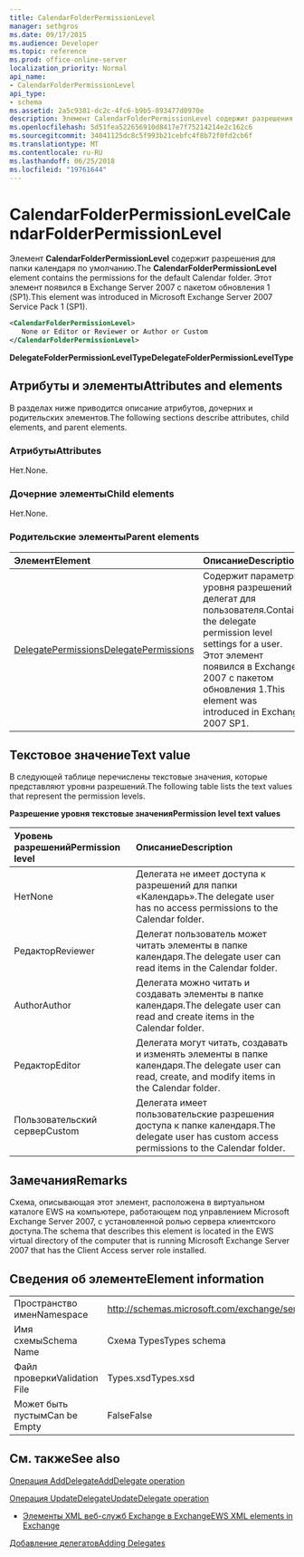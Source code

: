```yaml
---
title: CalendarFolderPermissionLevel
manager: sethgros
ms.date: 09/17/2015
ms.audience: Developer
ms.topic: reference
ms.prod: office-online-server
localization_priority: Normal
api_name:
- CalendarFolderPermissionLevel
api_type:
- schema
ms.assetid: 2a5c9381-dc2c-4fc6-b9b5-893477d0970e
description: Элемент CalendarFolderPermissionLevel содержит разрешения для папки календаря по умолчанию. Этот элемент появился в Exchange Server 2007 с пакетом обновления 1 (SP1).
ms.openlocfilehash: 5d51fea522656910d8417e7f75214214e2c162c6
ms.sourcegitcommit: 34041125dc8c5f993b21cebfc4f8b72f0fd2cb6f
ms.translationtype: MT
ms.contentlocale: ru-RU
ms.lasthandoff: 06/25/2018
ms.locfileid: "19761644"
---
```

# <a name="calendarfolderpermissionlevel"></a><span data-ttu-id="2a4b9-104">CalendarFolderPermissionLevel</span><span class="sxs-lookup"><span data-stu-id="2a4b9-104">CalendarFolderPermissionLevel</span></span>

<span data-ttu-id="2a4b9-105">Элемент **CalendarFolderPermissionLevel** содержит разрешения для папки календаря по умолчанию.</span><span class="sxs-lookup"><span data-stu-id="2a4b9-105">The **CalendarFolderPermissionLevel** element contains the permissions for the default Calendar folder.</span></span> <span data-ttu-id="2a4b9-106">Этот элемент появился в Exchange Server 2007 с пакетом обновления 1 (SP1).</span><span class="sxs-lookup"><span data-stu-id="2a4b9-106">This element was introduced in Microsoft Exchange Server 2007 Service Pack 1 (SP1).</span></span> 
  
```xml
<CalendarFolderPermissionLevel>
   None or Editor or Reviewer or Author or Custom
</CalendarFolderPermissionLevel>
```

 <span data-ttu-id="2a4b9-107">**DelegateFolderPermissionLevelType**</span><span class="sxs-lookup"><span data-stu-id="2a4b9-107">**DelegateFolderPermissionLevelType**</span></span>
## <a name="attributes-and-elements"></a><span data-ttu-id="2a4b9-108">Атрибуты и элементы</span><span class="sxs-lookup"><span data-stu-id="2a4b9-108">Attributes and elements</span></span>

<span data-ttu-id="2a4b9-109">В разделах ниже приводится описание атрибутов, дочерних и родительских элементов.</span><span class="sxs-lookup"><span data-stu-id="2a4b9-109">The following sections describe attributes, child elements, and parent elements.</span></span>
  
### <a name="attributes"></a><span data-ttu-id="2a4b9-110">Атрибуты</span><span class="sxs-lookup"><span data-stu-id="2a4b9-110">Attributes</span></span>

<span data-ttu-id="2a4b9-111">Нет.</span><span class="sxs-lookup"><span data-stu-id="2a4b9-111">None.</span></span>
  
### <a name="child-elements"></a><span data-ttu-id="2a4b9-112">Дочерние элементы</span><span class="sxs-lookup"><span data-stu-id="2a4b9-112">Child elements</span></span>

<span data-ttu-id="2a4b9-113">Нет.</span><span class="sxs-lookup"><span data-stu-id="2a4b9-113">None.</span></span>
  
### <a name="parent-elements"></a><span data-ttu-id="2a4b9-114">Родительские элементы</span><span class="sxs-lookup"><span data-stu-id="2a4b9-114">Parent elements</span></span>

|<span data-ttu-id="2a4b9-115">**Элемент**</span><span class="sxs-lookup"><span data-stu-id="2a4b9-115">**Element**</span></span>|<span data-ttu-id="2a4b9-116">**Описание**</span><span class="sxs-lookup"><span data-stu-id="2a4b9-116">**Description**</span></span>|
|:-----|:-----|
|[<span data-ttu-id="2a4b9-117">DelegatePermissions</span><span class="sxs-lookup"><span data-stu-id="2a4b9-117">DelegatePermissions</span></span>](delegatepermissions.md) <br/> |<span data-ttu-id="2a4b9-118">Содержит параметры уровня разрешений делегат для пользователя.</span><span class="sxs-lookup"><span data-stu-id="2a4b9-118">Contains the delegate permission level settings for a user.</span></span> <span data-ttu-id="2a4b9-119">Этот элемент появился в Exchange 2007 с пакетом обновления 1.</span><span class="sxs-lookup"><span data-stu-id="2a4b9-119">This element was introduced in Exchange 2007 SP1.</span></span>  <br/> |
   
## <a name="text-value"></a><span data-ttu-id="2a4b9-120">Текстовое значение</span><span class="sxs-lookup"><span data-stu-id="2a4b9-120">Text value</span></span>

<span data-ttu-id="2a4b9-121">В следующей таблице перечислены текстовые значения, которые представляют уровни разрешений.</span><span class="sxs-lookup"><span data-stu-id="2a4b9-121">The following table lists the text values that represent the permission levels.</span></span>
  
<span data-ttu-id="2a4b9-122">**Разрешение уровня текстовые значения**</span><span class="sxs-lookup"><span data-stu-id="2a4b9-122">**Permission level text values**</span></span>

|<span data-ttu-id="2a4b9-123">**Уровень разрешений**</span><span class="sxs-lookup"><span data-stu-id="2a4b9-123">**Permission level**</span></span>|<span data-ttu-id="2a4b9-124">**Описание**</span><span class="sxs-lookup"><span data-stu-id="2a4b9-124">**Description**</span></span>|
|:-----|:-----|
|<span data-ttu-id="2a4b9-125">Нет</span><span class="sxs-lookup"><span data-stu-id="2a4b9-125">None</span></span>  <br/> |<span data-ttu-id="2a4b9-126">Делегата не имеет доступа к разрешений для папки «Календарь».</span><span class="sxs-lookup"><span data-stu-id="2a4b9-126">The delegate user has no access permissions to the Calendar folder.</span></span>  <br/> |
|<span data-ttu-id="2a4b9-127">Редактор</span><span class="sxs-lookup"><span data-stu-id="2a4b9-127">Reviewer</span></span>  <br/> |<span data-ttu-id="2a4b9-128">Делегат пользователь может читать элементы в папке календаря.</span><span class="sxs-lookup"><span data-stu-id="2a4b9-128">The delegate user can read items in the Calendar folder.</span></span>  <br/> |
|<span data-ttu-id="2a4b9-129">Author</span><span class="sxs-lookup"><span data-stu-id="2a4b9-129">Author</span></span>  <br/> |<span data-ttu-id="2a4b9-130">Делегата можно читать и создавать элементы в папке календаря.</span><span class="sxs-lookup"><span data-stu-id="2a4b9-130">The delegate user can read and create items in the Calendar folder.</span></span>  <br/> |
|<span data-ttu-id="2a4b9-131">Редактор</span><span class="sxs-lookup"><span data-stu-id="2a4b9-131">Editor</span></span>  <br/> |<span data-ttu-id="2a4b9-132">Делегата могут читать, создавать и изменять элементы в папке календаря.</span><span class="sxs-lookup"><span data-stu-id="2a4b9-132">The delegate user can read, create, and modify items in the Calendar folder.</span></span>  <br/> |
|<span data-ttu-id="2a4b9-133">Пользовательский сервер</span><span class="sxs-lookup"><span data-stu-id="2a4b9-133">Custom</span></span>  <br/> |<span data-ttu-id="2a4b9-134">Делегата имеет пользовательские разрешения доступа к папке календаря.</span><span class="sxs-lookup"><span data-stu-id="2a4b9-134">The delegate user has custom access permissions to the Calendar folder.</span></span>  <br/> |
   
## <a name="remarks"></a><span data-ttu-id="2a4b9-135">Замечания</span><span class="sxs-lookup"><span data-stu-id="2a4b9-135">Remarks</span></span>

<span data-ttu-id="2a4b9-136">Схема, описывающая этот элемент, расположена в виртуальном каталоге EWS на компьютере, работающем под управлением Microsoft Exchange Server 2007, с установленной ролью сервера клиентского доступа.</span><span class="sxs-lookup"><span data-stu-id="2a4b9-136">The schema that describes this element is located in the EWS virtual directory of the computer that is running Microsoft Exchange Server 2007 that has the Client Access server role installed.</span></span>
  
## <a name="element-information"></a><span data-ttu-id="2a4b9-137">Сведения об элементе</span><span class="sxs-lookup"><span data-stu-id="2a4b9-137">Element information</span></span>

|||
|:-----|:-----|
|<span data-ttu-id="2a4b9-138">Пространство имен</span><span class="sxs-lookup"><span data-stu-id="2a4b9-138">Namespace</span></span>  <br/> |http://schemas.microsoft.com/exchange/services/2006/types  <br/> |
|<span data-ttu-id="2a4b9-139">Имя схемы</span><span class="sxs-lookup"><span data-stu-id="2a4b9-139">Schema Name</span></span>  <br/> |<span data-ttu-id="2a4b9-140">Схема Types</span><span class="sxs-lookup"><span data-stu-id="2a4b9-140">Types schema</span></span>  <br/> |
|<span data-ttu-id="2a4b9-141">Файл проверки</span><span class="sxs-lookup"><span data-stu-id="2a4b9-141">Validation File</span></span>  <br/> |<span data-ttu-id="2a4b9-142">Types.xsd</span><span class="sxs-lookup"><span data-stu-id="2a4b9-142">Types.xsd</span></span>  <br/> |
|<span data-ttu-id="2a4b9-143">Может быть пустым</span><span class="sxs-lookup"><span data-stu-id="2a4b9-143">Can be Empty</span></span>  <br/> |<span data-ttu-id="2a4b9-144">False</span><span class="sxs-lookup"><span data-stu-id="2a4b9-144">False</span></span>  <br/> |
   
## <a name="see-also"></a><span data-ttu-id="2a4b9-145">См. также</span><span class="sxs-lookup"><span data-stu-id="2a4b9-145">See also</span></span>



[<span data-ttu-id="2a4b9-146">Операция AddDelegate</span><span class="sxs-lookup"><span data-stu-id="2a4b9-146">AddDelegate operation</span></span>](adddelegate-operation.md)
  
[<span data-ttu-id="2a4b9-147">Операция UpdateDelegate</span><span class="sxs-lookup"><span data-stu-id="2a4b9-147">UpdateDelegate operation</span></span>](updatedelegate-operation.md)


- [<span data-ttu-id="2a4b9-148">Элементы XML веб-служб Exchange в Exchange</span><span class="sxs-lookup"><span data-stu-id="2a4b9-148">EWS XML elements in Exchange</span></span>](ews-xml-elements-in-exchange.md)


[<span data-ttu-id="2a4b9-149">Добавление делегатов</span><span class="sxs-lookup"><span data-stu-id="2a4b9-149">Adding Delegates</span></span>](http://msdn.microsoft.com/library/3a744150-66a3-4a13-9433-793603ba5038%28Office.15%29.aspx)

